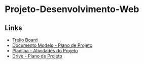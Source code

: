 # Projeto-Desenvolvimento-Web

## Links
- [Trello Board](https://trello.com/b/Jy282Tri/projeto-desenvolvimento-web)
- [Documento Modelo - Plano de Projeto](https://docs.google.com/document/d/1FNTAa6zle-AbHsPCnJMcvanx6jBjKAR6/edit)
- [Planilha - Atividades do Projeto](https://docs.google.com/spreadsheets/d/1dRVxodQT8VO-5FTN785RePfneY-A9nYlamd3xnK9eUA/edit?pli=1#gid=1975033013)
- [Drive - Plano de Projeto](https://docs.google.com/document/d/1gk2ELwdB_5cwH3E8PvqyU_ZSbZPXcxQg/edit?usp=drive_link&ouid=112206262849267610088&rtpof=true&sd=true)
